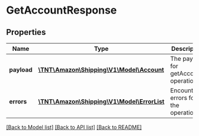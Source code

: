 # GetAccountResponse

## Properties
Name | Type | Description | Notes
------------ | ------------- | ------------- | -------------
**payload** | [**\TNT\Amazon\Shipping\V1\Model\Account**](Account.md) | The payload for getAccount operation | [optional] 
**errors** | [**\TNT\Amazon\Shipping\V1\Model\ErrorList**](ErrorList.md) | Encountered errors for the operation. | [optional] 

[[Back to Model list]](../README.md#documentation-for-models) [[Back to API list]](../README.md#documentation-for-api-endpoints) [[Back to README]](../README.md)


